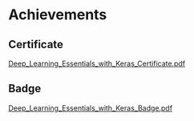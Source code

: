 

# Achievements
## Certificate
[Deep_Learning_Essentials_with_Keras_Certificate.pdf](https://prod-files-secure.s3.us-west-2.amazonaws.com/03e82b26-cccb-4906-bb56-adabcbdc0655/f5cf1405-8a02-49a4-beb6-3d50b033ba6e/Deep_Learning_Essentials_with_Keras_Certificate.pdf?X-Amz-Algorithm=AWS4-HMAC-SHA256&X-Amz-Content-Sha256=UNSIGNED-PAYLOAD&X-Amz-Credential=ASIAZI2LB4664T7B7PDE%2F20250206%2Fus-west-2%2Fs3%2Faws4_request&X-Amz-Date=20250206T161700Z&X-Amz-Expires=3600&X-Amz-Security-Token=IQoJb3JpZ2luX2VjEEcaCXVzLXdlc3QtMiJIMEYCIQC%2Fp63RaU4vyhgYIvAyAOU6jn9lAiZ8MnOvXmc8%2FR1c2gIhAMBSTsPttCC85%2B92%2BYKMkR5yKuk71q42WKzn19kMMASSKv8DCGAQABoMNjM3NDIzMTgzODA1IgyPGskluTgpndrN%2FCEq3AOSVDkSYa%2FYx64OneekjMRZetIB4UaBCKMJ48qBfIXzMT0XTjcXbAqC7bc5miwbyZlr56BcFG4g7hyv3Y95s3vaNoE8T%2BDaHDlD8azI3IB5OJUuVyMOc58J5xRPOj7oPwHh9qgVVpJHS7rmkh%2F1L%2BLbkvxdJVk%2Bis%2FHPulgyNm0TmamRKp14zlN0wUI4GeTAtHVMpBokn11%2Bu3O9nDcnwARWG4WMyM24FZHJ4uVVPmvZmvIwnqkonzi3Tvgaors7itzxtUQ73doqhxd%2FbM74DTjXBJ7qkaA9PF1x4bWAsJSdXGP5fVT3TDTbSMuwWt4f2HZoBnCA0b4SdTb5Y8OLU1wLcZXasR6WF52AlR99QKsfPKuTWCv97%2FHZ2V2EValS5Q6lG9Ie7uWFTLroKZklq%2BKWdB08er6dvOqIXBvDZKSvhjc6C6YqP7vxRe09UD5tnztYfcZm0H11XCigewt5pnIOyr%2BuSEe5v6TORdRlZ08Ln%2FCcoJG4oEQfgiiD7keGNs%2FLaiYyciOwBJUoUFPb7k1DBwkGkHy49ghV0KVDkINM0OqMJfW6Yl6uSz9ieFueM6Uduf5nuUyp9se%2BDFU7A9bYacQxgVqeDydZ5%2BM1Raj4jk2lb6YZTB%2Br64mFTCOnJO9BjqkAQ2%2FuAgqKdI7ap53cX5W4Usaj62NRxKnIBIN%2FoBsfPBSCCZP2%2FL5vpdwFnRZdLPW7SB%2BeaJliTk7H4KWvWLHbdD2XvrHho0GsEah8WSwWELkI2QP86NnUAydX9rOWBx1xuiiSdmk%2BmIEG%2FmFGZJkvL%2B4K0wlKMeujz0IVqb4KLABK5JUcZrZ5feB2fFROmEMW7xyQpabe2XHjkNUQoM%2BG378lVBx&X-Amz-Signature=2e36d47913155f6c6ee75a9f4a499572e6bb2263aab450d0a1f342d7a5412c38&X-Amz-SignedHeaders=host&x-id=GetObject)
## Badge
[Deep_Learning_Essentials_with_Keras_Badge.pdf](https://prod-files-secure.s3.us-west-2.amazonaws.com/03e82b26-cccb-4906-bb56-adabcbdc0655/5c209097-6d96-477f-a031-edc11aa6225f/Deep_Learning_Essentials_with_Keras_Badge.pdf?X-Amz-Algorithm=AWS4-HMAC-SHA256&X-Amz-Content-Sha256=UNSIGNED-PAYLOAD&X-Amz-Credential=ASIAZI2LB4664T7B7PDE%2F20250206%2Fus-west-2%2Fs3%2Faws4_request&X-Amz-Date=20250206T161700Z&X-Amz-Expires=3600&X-Amz-Security-Token=IQoJb3JpZ2luX2VjEEcaCXVzLXdlc3QtMiJIMEYCIQC%2Fp63RaU4vyhgYIvAyAOU6jn9lAiZ8MnOvXmc8%2FR1c2gIhAMBSTsPttCC85%2B92%2BYKMkR5yKuk71q42WKzn19kMMASSKv8DCGAQABoMNjM3NDIzMTgzODA1IgyPGskluTgpndrN%2FCEq3AOSVDkSYa%2FYx64OneekjMRZetIB4UaBCKMJ48qBfIXzMT0XTjcXbAqC7bc5miwbyZlr56BcFG4g7hyv3Y95s3vaNoE8T%2BDaHDlD8azI3IB5OJUuVyMOc58J5xRPOj7oPwHh9qgVVpJHS7rmkh%2F1L%2BLbkvxdJVk%2Bis%2FHPulgyNm0TmamRKp14zlN0wUI4GeTAtHVMpBokn11%2Bu3O9nDcnwARWG4WMyM24FZHJ4uVVPmvZmvIwnqkonzi3Tvgaors7itzxtUQ73doqhxd%2FbM74DTjXBJ7qkaA9PF1x4bWAsJSdXGP5fVT3TDTbSMuwWt4f2HZoBnCA0b4SdTb5Y8OLU1wLcZXasR6WF52AlR99QKsfPKuTWCv97%2FHZ2V2EValS5Q6lG9Ie7uWFTLroKZklq%2BKWdB08er6dvOqIXBvDZKSvhjc6C6YqP7vxRe09UD5tnztYfcZm0H11XCigewt5pnIOyr%2BuSEe5v6TORdRlZ08Ln%2FCcoJG4oEQfgiiD7keGNs%2FLaiYyciOwBJUoUFPb7k1DBwkGkHy49ghV0KVDkINM0OqMJfW6Yl6uSz9ieFueM6Uduf5nuUyp9se%2BDFU7A9bYacQxgVqeDydZ5%2BM1Raj4jk2lb6YZTB%2Br64mFTCOnJO9BjqkAQ2%2FuAgqKdI7ap53cX5W4Usaj62NRxKnIBIN%2FoBsfPBSCCZP2%2FL5vpdwFnRZdLPW7SB%2BeaJliTk7H4KWvWLHbdD2XvrHho0GsEah8WSwWELkI2QP86NnUAydX9rOWBx1xuiiSdmk%2BmIEG%2FmFGZJkvL%2B4K0wlKMeujz0IVqb4KLABK5JUcZrZ5feB2fFROmEMW7xyQpabe2XHjkNUQoM%2BG378lVBx&X-Amz-Signature=628f1a9170a959a485d19fa42a55db8c17f75b1ed4dbffb432e3fd5f653992c1&X-Amz-SignedHeaders=host&x-id=GetObject)

